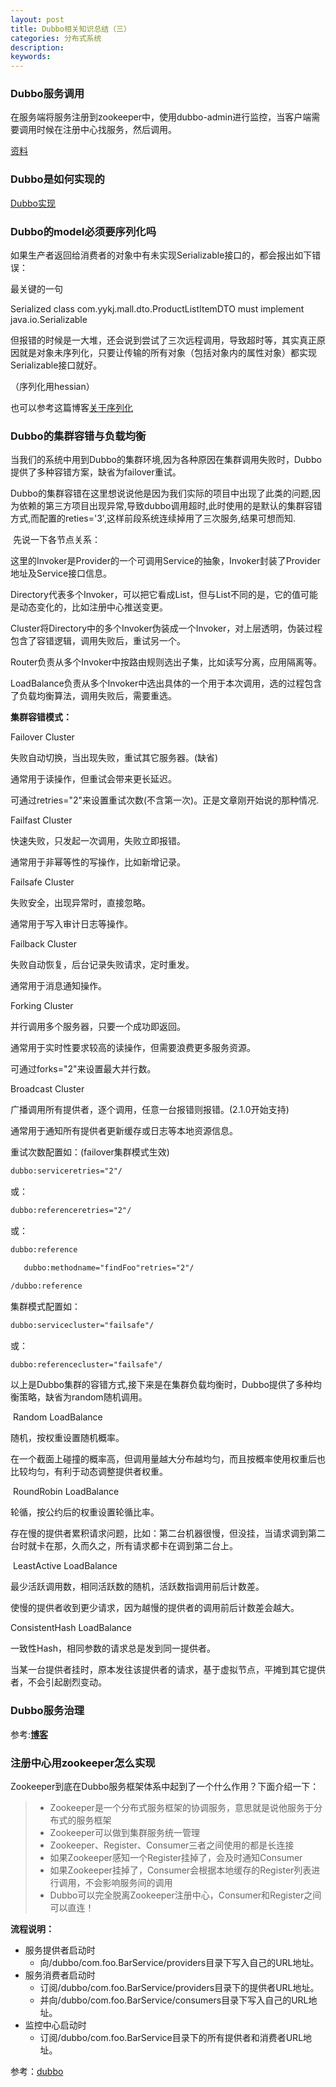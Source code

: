 ```yaml
---
layout: post
title: Dubbo相关知识总结（三）
categories: 分布式系统
description: 
keywords: 
---
```


### Dubbo服务调用

在服务端将服务注册到zookeeper中，使用dubbo-admin进行监控，当客户端需要调用时候在注册中心找服务，然后调用。

[资料](https://www.jianshu.com/p/1ff25f65587c)

### Dubbo是如何实现的

[Dubbo实现](https://blog.csdn.net/u013322876/article/details/72846054)

### Dubbo的model必须要序列化吗

如果生产者返回给消费者的对象中有未实现Serializable接口的，都会报出如下错误：

最关键的一句

Serialized class com.yykj.mall.dto.ProductListItemDTO must implement java.io.Serializable

但报错的时候是一大堆，还会说到尝试了三次远程调用，导致超时等，其实真正原因就是对象未序列化，只要让传输的所有对象（包括对象内的属性对象）都实现Serializable接口就好。

（序列化用hessian）

也可以参考这篇博客[关于序列化](https://blog.csdn.net/sy13060026219/article/details/50330117)

### Dubbo的集群容错与负载均衡

当我们的系统中用到Dubbo的集群环境,因为各种原因在集群调用失败时，Dubbo提供了多种容错方案，缺省为failover重试。

​       Dubbo的集群容错在这里想说说他是因为我们实际的项目中出现了此类的问题,因为依赖的第三方项目出现异常,导致dubbo调用超时,此时使用的是默认的集群容错方式,而配置的reties='3',这样前段系统连续掉用了三次服务,结果可想而知.

​     先说一下各节点关系：

​       这里的Invoker是Provider的一个可调用Service的抽象，Invoker封装了Provider地址及Service接口信息。

​        Directory代表多个Invoker，可以把它看成List<Invoker>，但与List不同的是，它的值可能是动态变化的，比如注册中心推送变更。

​         Cluster将Directory中的多个Invoker伪装成一个Invoker，对上层透明，伪装过程包含了容错逻辑，调用失败后，重试另一个。

​         Router负责从多个Invoker中按路由规则选出子集，比如读写分离，应用隔离等。

​         LoadBalance负责从多个Invoker中选出具体的一个用于本次调用，选的过程包含了负载均衡算法，调用失败后，需要重选。

   **集群容错模式：**

Failover Cluster

失败自动切换，当出现失败，重试其它服务器。(缺省)

通常用于读操作，但重试会带来更长延迟。

可通过retries="2"来设置重试次数(不含第一次)。正是文章刚开始说的那种情况.

  Failfast Cluster

快速失败，只发起一次调用，失败立即报错。

通常用于非幂等性的写操作，比如新增记录。

  Failsafe Cluster

失败安全，出现异常时，直接忽略。

通常用于写入审计日志等操作。

  Failback Cluster

失败自动恢复，后台记录失败请求，定时重发。

通常用于消息通知操作。

  Forking Cluster

并行调用多个服务器，只要一个成功即返回。

通常用于实时性要求较高的读操作，但需要浪费更多服务资源。

可通过forks="2"来设置最大并行数。

  Broadcast Cluster

广播调用所有提供者，逐个调用，任意一台报错则报错。(2.1.0开始支持)

通常用于通知所有提供者更新缓存或日志等本地资源信息。

重试次数配置如：(failover集群模式生效)

```xml
dubbo:serviceretries="2"/
```

或：

```xml
dubbo:referenceretries="2"/
```

或：

```xml
dubbo:reference

   dubbo:methodname="findFoo"retries="2"/

/dubbo:reference

```

集群模式配置如：

```xml
dubbo:servicecluster="failsafe"/
```

或：

```xml
dubbo:referencecluster="failsafe"/
```

​        以上是Dubbo集群的容错方式,接下来是在集群负载均衡时，Dubbo提供了多种均衡策略，缺省为random随机调用。

​    Random LoadBalance

随机，按权重设置随机概率。

在一个截面上碰撞的概率高，但调用量越大分布越均匀，而且按概率使用权重后也比较均匀，有利于动态调整提供者权重。

​    RoundRobin LoadBalance

轮循，按公约后的权重设置轮循比率。

存在慢的提供者累积请求问题，比如：第二台机器很慢，但没挂，当请求调到第二台时就卡在那，久而久之，所有请求都卡在调到第二台上。

​    LeastActive LoadBalance

最少活跃调用数，相同活跃数的随机，活跃数指调用前后计数差。

使慢的提供者收到更少请求，因为越慢的提供者的调用前后计数差会越大。

   ConsistentHash LoadBalance

一致性Hash，相同参数的请求总是发到同一提供者。

当某一台提供者挂时，原本发往该提供者的请求，基于虚拟节点，平摊到其它提供者，不会引起剧烈变动。

### Dubbo服务治理

参考:[**博客**](https://blog.csdn.net/qq418517226/article/details/51848988)

### 注册中心用zookeeper怎么实现

Zookeeper到底在Dubbo服务框架体系中起到了一个什么作用？下面介绍一下：

> - Zookeeper是一个分布式服务框架的协调服务，意思就是说他服务于分布式的服务框架
> - Zookeeper可以做到集群服务统一管理
> - Zookeeper、Register、Consumer三者之间使用的都是长连接
> - 如果Zookeeper感知一个Register挂掉了，会及时通知Consumer
> - 如果Zookeeper挂掉了，Consumer会根据本地缓存的Register列表进行调用，不会影响服务间的调用
> - Dubbo可以完全脱离Zookeeper注册中心，Consumer和Register之间可以直连！

**流程说明：**

- 服务提供者启动时
  - 向/dubbo/com.foo.BarService/providers目录下写入自己的URL地址。
- 服务消费者启动时
  - 订阅/dubbo/com.foo.BarService/providers目录下的提供者URL地址。
  - 并向/dubbo/com.foo.BarService/consumers目录下写入自己的URL地址。
- 监控中心启动时
  - 订阅/dubbo/com.foo.BarService目录下的所有提供者和消费者URL地址。

参考：[dubbo](https://blog.csdn.net/u011659172/article/details/51491518)

